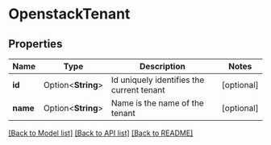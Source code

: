 # OpenstackTenant

## Properties

Name | Type | Description | Notes
------------ | ------------- | ------------- | -------------
**id** | Option<**String**> | Id uniquely identifies the current tenant | [optional]
**name** | Option<**String**> | Name is the name of the tenant | [optional]

[[Back to Model list]](../README.md#documentation-for-models) [[Back to API list]](../README.md#documentation-for-api-endpoints) [[Back to README]](../README.md)


